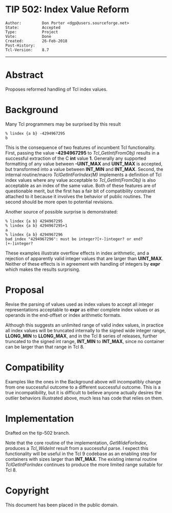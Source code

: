# TIP 502: Index Value Reform
	Author:         Don Porter <dgp@users.sourceforge.net>
	State:          Accepted
	Type:           Project
	Vote:           Done
	Created:        26-Feb-2018
	Post-History:   
	Tcl-Version:	8.7
-----

# Abstract

Proposes reformed handling of Tcl index values.

# Background

Many Tcl programmers may be surprised by this result

	% lindex {a b} -4294967295
	b

This is the consequence of two features of incumbent Tcl
functionality. First, passing the value **-4294967295** to
_Tcl\_GetInt\(FromObj\)_ results in a successful extraction
of the C __int__ value __1__. Generally any supported formatting
of any value between __-UINT\_MAX__ and __UINT\_MAX__ is accepted,
but transformed into a value between __INT\_MIN__ and __INT\_MAX__.
Second, the internal routine/macro _TclGetIntForIndex\(M\)_
implements a definition of Tcl index values where any value acceptable
to _Tcl\_GetInt\(FromObj\)_ is also acceptable as an index of the
same value.  Both of these features are of questionable merit, but
the first has a fair bit of compatibility constraint attached to it
because it involves the behavior of public routines.  The second
should be more open to potential revisions.

Another source of possible surprise is demonstrated:

	% lindex {a b} 4294967295
	% lindex {a b} 4294967295+1
	a
	% lindex {a b} 4294967296
	bad index "4294967296": must be integer?[+-]integer? or end?[+-]integer?

These examples illustrate overflow effects in index arithmetic, and a
rejection of apparently valid integer values that are larger than
__UINT\_MAX__. Neither of these effects is in agreement with handling of
integers by **expr** which makes the results surprising.

# Proposal

Revise the parsing of values used as index values to accept all
integer representations acceptable to **expr** as either complete
index values or as operands in the end-offset or index arithmetic
formats.

Although this suggests an unlimited range of valid index values,
in practice all index values will be truncated internally to the
signed wide integer range, __LLONG\_MIN__ to __LLONG\_MAX__, and
in the Tcl 8 series of releases, further truncated to the signed
int range, __INT\_MIN__ to __INT\_MAX__, since no container can
be larger than that range in Tcl 8.

# Compatibility

Examples like the ones in the Background above will incompatibly
change from one successful outcome to a different successful outcome.
This is a true incompatibility, but it is difficult to believe anyone
actually desires the outlier behaviors illustrated above, much less has
code that relies on them.

# Implementation

Drafted on the tip-502 branch.

Note that the core routine of the implementation, _GetWideForIndex_,
produces a *Tcl_WideInt* result from a successful parse. I expect
this functionality will be useful in the Tcl 9 codebase as an enabling
step for containers with sizes larger than __INT\_MAX__. The existing
internal routine _TclGetIntForIndex_ continues to produce the more
limited range suitable for Tcl 8.

# Copyright

This document has been placed in the public domain.

